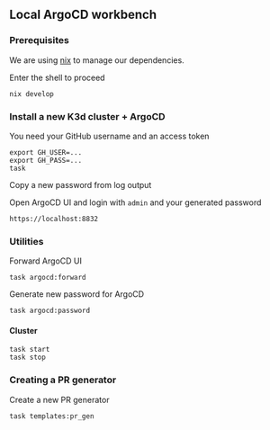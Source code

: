 ## Local ArgoCD workbench

### Prerequisites
We are using [nix](https://nixos.org/) to manage our dependencies.

Enter the shell to proceed
```
nix develop
```

### Install a new K3d cluster + ArgoCD
You need your GitHub username and an access token
```
export GH_USER=...
export GH_PASS=...
task
```
Copy a new password from log output

Open ArgoCD UI and login with `admin` and your generated password
```
https://localhost:8832
```

### Utilities
Forward ArgoCD UI
```
task argocd:forward
```

Generate new password for ArgoCD
```
task argocd:password
```

#### Cluster
```
task start
task stop
```

### Creating a PR generator
Create a new PR generator
```
task templates:pr_gen
```